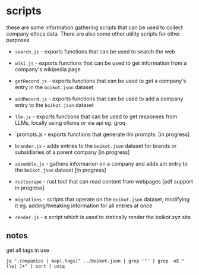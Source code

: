 # scripts

these are some information gathering scripts that can be used to collect company ethics data. There are also some other utility scripts for other purposes

- `search.js` - exports functions that can be used to search the web
- `wiki.js` - exports functions that can be used to get information from a company's wikipedia page
- `getRecord.js` - exports functions that can be used to get a company's entry in the `boikot.json` dataset
- `addRecord.js` - exports functions that can be used to add a company entry to the `boikot.json` dataset
- `llm.js` - exports functions that can be used to get responses from LLMs, locally using ollama or via api eg. groq
- `prompts.js - exports functions that generate llm prompts. [in progress]
- `brander.js` - adds entries to the `boikot.json` dataset for brands or subsidiaries of a parent company [in progress]
- `assemble.js` - gathers informarion on a company and adds am entry to the `boikot.json` dataset [in progress]

- `rustscrape` - rust tool that can read content from webpages [pdf support in progress]

- `migrations` - scripts that operate on the `boikot.json` dataset, modifying it eg. adding/tweaking information for all entries at once

- `render.js` - a script which is used to statically render the boikot.xyz site

## notes

get all tags in use
```
jq ".companies | map(.tags)" ../boikot.json | grep '"' | grep -oE "(\w| )+" | sort | uniq
```
